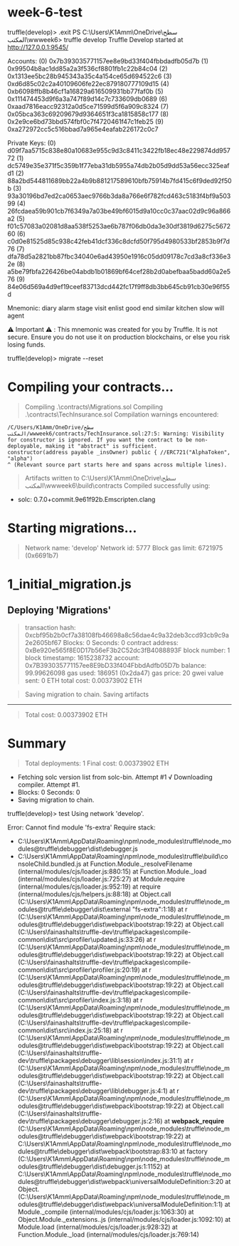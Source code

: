 # week-6-test
truffle(develop)> .exit
PS C:\Users\K1Amm\OneDrive\سطح المكتب\wwweek6> truffle develop
Truffle Develop started at http://127.0.0.1:9545/

Accounts:
(0) 0x7b393035771157ee8e9bd33f404fbbdadfb05d7b
(1) 0x99504b8ac1dd85a2a3f536cf8801fb1c22b84c04
(2) 0x1313ee5bc28b945343a35c4a154ce65d694522c6
(3) 0xd6d85c02c2a40109606fe22ec879180777109d15
(4) 0xb6098ffb8b46cf1a16829a616509931bb77faf0b
(5) 0x111474453d9f6a3a747f89d14c7c733609db0689
(6) 0xaad7816eacc92312a0d5ce71599d5f6a909c8324
(7) 0x05bca363c69209679d9364651f3ca1815858c177
(8) 0x2e9ce6bd73bbd574fbf0c7f4720461f47c1feb25
(9) 0xa272972cc5c516bbad7a965e4eafab226172c0c7

Private Keys:
(0) d09f7aa5715c838e80a10683e955c9d3c8411c3422fb18ec48e229874dd95772
(1) dc5749e35e371f5c359b1f77eba31db5955a74db2b05d9dd53a56ecc325eafd1
(2) 88a2bd544811689bb22a4b9b881217589610bfb75914b7fd415c6f9ded92f50b
(3) 93a30196bd7ed2ca0653aec9766b3da8a766e6f782fcd463c5183f4bf9a50399
(4) 26fcdaea59b901cb7f6349a7a03be49bf6015d9a10cc0c37aac02d9c96a866a2
(5) f01c57083a02081d8aa538f5253ae6b787f06db0da3e30df3819d6275c567260
(6) c0d0e81525d85c938c42feb41dcf336c8dcfd50f795d4980533bf2853b9f7d76
(7) dfa78d5a2821bb87fbc34040e6ad43950e1916c05dd09178c7cd3a8cf336e32e
(8) a5be79fbfa226426be04abdb1b01869bf64cef28b2d0abefbaa5badd60a2e576
(9) 84e06d569a4d9ef19ceef83713dcd442fc17f9ff8db3bb645cb91cb30e96f55d

Mnemonic: diary alarm stage visit enlist good end similar kitchen slow will agent

⚠️  Important ⚠️  : This mnemonic was created for you by Truffle. It is not secure.
Ensure you do not use it on production blockchains, or else you risk losing funds.

truffle(develop)> migrate --reset

Compiling your contracts...
===========================
> Compiling .\contracts\Migrations.sol
> Compiling .\contracts\TechInsurance.sol
> Compilation warnings encountered:

    /C/Users/K1Amm/OneDrive/سطح المكتب/wwweek6/contracts/TechInsurance.sol:27:5: Warning: Visibility for constructor is ignored. If you want the contract to be non-deployable, making it "abstract" is sufficient.
    constructor(address payable _insOwner) public { //ERC721("AlphaToken", "alpha")
    ^ (Relevant source part starts here and spans across multiple lines).

> Artifacts written to C:\Users\K1Amm\OneDrive\سطح المكتب\wwweek6\build\contracts
> Compiled successfully using:
   - solc: 0.7.0+commit.9e61f92b.Emscripten.clang



Starting migrations...
======================
> Network name:    'develop'
> Network id:      5777
> Block gas limit: 6721975 (0x6691b7)


1_initial_migration.js
======================

   Deploying 'Migrations'
   ----------------------
   > transaction hash:    0xcbf95b2b0cf7a38108fb46698a8c56dae4c9a32deb3ccd93cb9c9a2e2605bf67
   > Blocks: 0            Seconds: 0
   > contract address:    0xBe920e565f8E0D17b56eF3b2C52dc3fB4088893F
   > block number:        1
   > block timestamp:     1615238732
   > account:             0x7B393035771157ee8E9bD33f404FbbdAdfb05D7b
   > balance:             99.99626098
   > gas used:            186951 (0x2da47)
   > gas price:           20 gwei
   > value sent:          0 ETH
   > total cost:          0.00373902 ETH


   > Saving migration to chain.
   > Saving artifacts
   -------------------------------------
   > Total cost:          0.00373902 ETH


Summary
=======
> Total deployments:   1
> Final cost:          0.00373902 ETH


- Fetching solc version list from solc-bin. Attempt #1
√ Downloading compiler. Attempt #1.
- Blocks: 0            Seconds: 0
- Saving migration to chain.

truffle(develop)> test
Using network 'develop'.

Error: Cannot find module 'fs-extra'
Require stack:
- C:\Users\K1Amm\AppData\Roaming\npm\node_modules\truffle\node_modules\@truffle\debugger\dist\debugger.js
- C:\Users\K1Amm\AppData\Roaming\npm\node_modules\truffle\build\consoleChild.bundled.js
    at Function.Module._resolveFilename (internal/modules/cjs/loader.js:880:15)
    at Function.Module._load (internal/modules/cjs/loader.js:725:27)
    at Module.require (internal/modules/cjs/loader.js:952:19)
    at require (internal/modules/cjs/helpers.js:88:18)
    at Object.call (C:\Users\K1Amm\AppData\Roaming\npm\node_modules\truffle\node_modules\@truffle\debugger\dist\external "fs-extra":1:18)
    at r (C:\Users\K1Amm\AppData\Roaming\npm\node_modules\truffle\node_modules\@truffle\debugger\dist\webpack\bootstrap:19:22)
    at Object.call (C:\Users\fainashalts\truffle-dev\truffle\packages\compile-common\dist\src\profiler\updated.js:33:26)
    at r (C:\Users\K1Amm\AppData\Roaming\npm\node_modules\truffle\node_modules\@truffle\debugger\dist\webpack\bootstrap:19:22)
    at Object.call (C:\Users\fainashalts\truffle-dev\truffle\packages\compile-common\dist\src\profiler\profiler.js:20:19)
    at r (C:\Users\K1Amm\AppData\Roaming\npm\node_modules\truffle\node_modules\@truffle\debugger\dist\webpack\bootstrap:19:22)
    at Object.call (C:\Users\fainashalts\truffle-dev\truffle\packages\compile-common\dist\src\profiler\index.js:3:18)
    at r (C:\Users\K1Amm\AppData\Roaming\npm\node_modules\truffle\node_modules\@truffle\debugger\dist\webpack\bootstrap:19:22)
    at Object.call (C:\Users\fainashalts\truffle-dev\truffle\packages\compile-common\dist\src\index.js:25:18)
    at r (C:\Users\K1Amm\AppData\Roaming\npm\node_modules\truffle\node_modules\@truffle\debugger\dist\webpack\bootstrap:19:22)
    at Object.call (C:\Users\fainashalts\truffle-dev\truffle\packages\debugger\lib\session\index.js:31:1)
    at r (C:\Users\K1Amm\AppData\Roaming\npm\node_modules\truffle\node_modules\@truffle\debugger\dist\webpack\bootstrap:19:22)
    at Object.call (C:\Users\fainashalts\truffle-dev\truffle\packages\debugger\lib\debugger.js:4:1)
    at r (C:\Users\K1Amm\AppData\Roaming\npm\node_modules\truffle\node_modules\@truffle\debugger\dist\webpack\bootstrap:19:22)
    at Object.call (C:\Users\fainashalts\truffle-dev\truffle\packages\debugger\debugger.js:2:16)
    at __webpack_require__ (C:\Users\K1Amm\AppData\Roaming\npm\node_modules\truffle\node_modules\@truffle\debugger\dist\webpack\bootstrap:19:22)
    at C:\Users\K1Amm\AppData\Roaming\npm\node_modules\truffle\node_modules\@truffle\debugger\dist\webpack\bootstrap:83:10
    at factory (C:\Users\K1Amm\AppData\Roaming\npm\node_modules\truffle\node_modules\@truffle\debugger\dist\debugger.js:1:1152)
    at C:\Users\K1Amm\AppData\Roaming\npm\node_modules\truffle\node_modules\@truffle\debugger\dist\webpack\universalModuleDefinition:3:20
    at Object.<anonymous> (C:\Users\K1Amm\AppData\Roaming\npm\node_modules\truffle\node_modules\@truffle\debugger\dist\webpack\universalModuleDefinition:1:1)
    at Module._compile (internal/modules/cjs/loader.js:1063:30)
    at Object.Module._extensions..js (internal/modules/cjs/loader.js:1092:10)
    at Module.load (internal/modules/cjs/loader.js:928:32)
    at Function.Module._load (internal/modules/cjs/loader.js:769:14)
